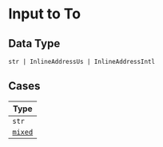 
# Input to To

## Data Type

`str | InlineAddressUs | InlineAddressIntl`

## Cases

| Type |
|  --- |
| `str` |
| [`mixed`](../../../doc/models/containers/inline-address.md) |

